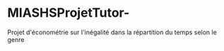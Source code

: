 # MIASHSProjetTutor-
Projet d'économétrie sur l'inégalité dans la répartition du temps selon le genre
